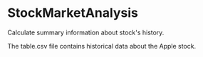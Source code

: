 StockMarketAnalysis
===================

Calculate summary information about stock's history.

The table.csv file contains historical data about the Apple stock.




